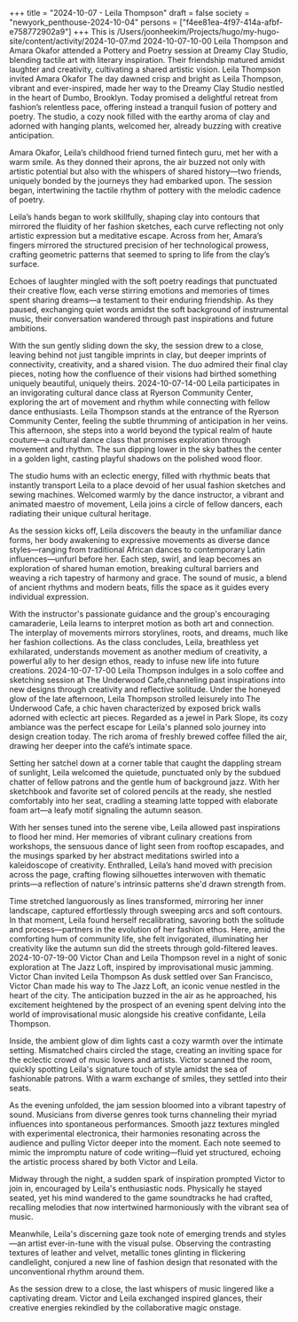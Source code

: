 +++
title = "2024-10-07 - Leila Thompson"
draft = false
society = "newyork_penthouse-2024-10-04"
persons = ["f4ee81ea-4f97-414a-afbf-e758772902a9"]
+++
This is /Users/joonheekim/Projects/hugo/my-hugo-site/content/activity/2024-10-07.md
2024-10-07-10-00
Leila Thompson and Amara Okafor attended a Pottery and Poetry session at Dreamy Clay Studio, blending tactile art with literary inspiration. Their friendship matured amidst laughter and creativity, cultivating a shared artistic vision.
Leila Thompson invited Amara Okafor
The day dawned crisp and bright as Leila Thompson, vibrant and ever-inspired, made her way to the Dreamy Clay Studio nestled in the heart of Dumbo, Brooklyn. Today promised a delightful retreat from fashion’s relentless pace, offering instead a tranquil fusion of pottery and poetry. The studio, a cozy nook filled with the earthy aroma of clay and adorned with hanging plants, welcomed her, already buzzing with creative anticipation.

Amara Okafor, Leila’s childhood friend turned fintech guru, met her with a warm smile. As they donned their aprons, the air buzzed not only with artistic potential but also with the whispers of shared history—two friends, uniquely bonded by the journeys they had embarked upon. The session began, intertwining the tactile rhythm of pottery with the melodic cadence of poetry.

Leila’s hands began to work skillfully, shaping clay into contours that mirrored the fluidity of her fashion sketches, each curve reflecting not only artistic expression but a meditative escape. Across from her, Amara’s fingers mirrored the structured precision of her technological prowess, crafting geometric patterns that seemed to spring to life from the clay’s surface.

Echoes of laughter mingled with the soft poetry readings that punctuated their creative flow, each verse stirring emotions and memories of times spent sharing dreams—a testament to their enduring friendship. As they paused, exchanging quiet words amidst the soft background of instrumental music, their conversation wandered through past inspirations and future ambitions.

With the sun gently sliding down the sky, the session drew to a close, leaving behind not just tangible imprints in clay, but deeper imprints of connectivity, creativity, and a shared vision. The duo admired their final clay pieces, noting how the confluence of their visions had birthed something uniquely beautiful, uniquely theirs.
2024-10-07-14-00
Leila participates in an invigorating cultural dance class at Ryerson Community Center, exploring the art of movement and rhythm while connecting with fellow dance enthusiasts.
Leila Thompson stands at the entrance of the Ryerson Community Center, feeling the subtle thrumming of anticipation in her veins. This afternoon, she steps into a world beyond the typical realm of haute couture—a cultural dance class that promises exploration through movement and rhythm. The sun dipping lower in the sky bathes the center in a golden light, casting playful shadows on the polished wood floor.

The studio hums with an eclectic energy, filled with rhythmic beats that instantly transport Leila to a place devoid of her usual fashion sketches and sewing machines. Welcomed warmly by the dance instructor, a vibrant and animated maestro of movement, Leila joins a circle of fellow dancers, each radiating their unique cultural heritage.

As the session kicks off, Leila discovers the beauty in the unfamiliar dance forms, her body awakening to expressive movements as diverse dance styles—ranging from traditional African dances to contemporary Latin influences—unfurl before her. Each step, swirl, and leap becomes an exploration of shared human emotion, breaking cultural barriers and weaving a rich tapestry of harmony and grace. The sound of music, a blend of ancient rhythms and modern beats, fills the space as it guides every individual expression.

With the instructor's passionate guidance and the group's encouraging camaraderie, Leila learns to interpret motion as both art and connection. The interplay of movements mirrors storylines, roots, and dreams, much like her fashion collections. As the class concludes, Leila, breathless yet exhilarated, understands movement as another medium of creativity, a powerful ally to her design ethos, ready to infuse new life into future creations.
2024-10-07-17-00
Leila Thompson indulges in a solo coffee and sketching session at The Underwood Cafe,channeling past inspirations into new designs through creativity and reflective solitude.
Under the honeyed glow of the late afternoon, Leila Thompson strolled leisurely into The Underwood Cafe, a chic haven characterized by exposed brick walls adorned with eclectic art pieces. Regarded as a jewel in Park Slope, its cozy ambiance was the perfect escape for Leila's planned solo journey into design creation today. The rich aroma of freshly brewed coffee filled the air, drawing her deeper into the café’s intimate space.

Setting her satchel down at a corner table that caught the dappling stream of sunlight, Leila welcomed the quietude, punctuated only by the subdued chatter of fellow patrons and the gentle hum of background jazz. With her sketchbook and favorite set of colored pencils at the ready, she nestled comfortably into her seat, cradling a steaming latte topped with elaborate foam art—a leafy motif signaling the autumn season.

With her senses tuned into the serene vibe, Leila allowed past inspirations to flood her mind. Her memories of vibrant culinary creations from workshops, the sensuous dance of light seen from rooftop escapades, and the musings sparked by her abstract meditations swirled into a kaleidoscope of creativity. Enthralled, Leila’s hand moved with precision across the page, crafting flowing silhouettes interwoven with thematic prints—a reflection of nature's intrinsic patterns she'd drawn strength from.

Time stretched languorously as lines transformed, mirroring her inner landscape, captured effortlessly through sweeping arcs and soft contours. In that moment, Leila found herself recalibrating, savoring both the solitude and process—partners in the evolution of her fashion ethos. Here, amid the comforting hum of community life, she felt invigorated, illuminating her creativity like the autumn sun did the streets through gold-filtered leaves.
2024-10-07-19-00
Victor Chan and Leila Thompson revel in a night of sonic exploration at The Jazz Loft, inspired by improvisational music jamming.
Victor Chan invited Leila Thompson
As dusk settled over San Francisco, Victor Chan made his way to The Jazz Loft, an iconic venue nestled in the heart of the city. The anticipation buzzed in the air as he approached, his excitement heightened by the prospect of an evening spent delving into the world of improvisational music alongside his creative confidante, Leila Thompson.  

Inside, the ambient glow of dim lights cast a cozy warmth over the intimate setting. Mismatched chairs circled the stage, creating an inviting space for the eclectic crowd of music lovers and artists. Victor scanned the room, quickly spotting Leila's signature touch of style amidst the sea of fashionable patrons. With a warm exchange of smiles, they settled into their seats.

As the evening unfolded, the jam session bloomed into a vibrant tapestry of sound. Musicians from diverse genres took turns channeling their myriad influences into spontaneous performances. Smooth jazz textures mingled with experimental electronica, their harmonies resonating across the audience and pulling Victor deeper into the moment. Each note seemed to mimic the impromptu nature of code writing—fluid yet structured, echoing the artistic process shared by both Victor and Leila.

Midway through the night, a sudden spark of inspiration prompted Victor to join in, encouraged by Leila's enthusiastic nods. Physically he stayed seated, yet his mind wandered to the game soundtracks he had crafted, recalling melodies that now intertwined harmoniously with the vibrant sea of music.

Meanwhile, Leila's discerning gaze took note of emerging trends and styles—an artist ever-in-tune with the visual pulse. Observing the contrasting textures of leather and velvet, metallic tones glinting in flickering candlelight, conjured a new line of fashion design that resonated with the unconventional rhythm around them.

As the session drew to a close, the last whispers of music lingered like a captivating dream. Victor and Leila exchanged inspired glances, their creative energies rekindled by the collaborative magic onstage.
